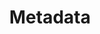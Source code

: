 ---
# -------------------------- #
#        CONTENT TYPE        #
# -------------------------- #

content-type: "api-structure"
key: "metadata-object"

# -------------------------- #
#        OBJECT INFO         #
# -------------------------- #

title: "Metadata"
description: "{{ api.data-structures.metadata.top-level.description | flatify }}"


# -------------------------- #
#      OBJECT ATTRIBUTES     #
# -------------------------- #

object-attributes:
  - name: "breadcrumbs"
    type: "array"
    description: |
      An array of strings describing a path into the schema. For example:

      - A value of `[]` refers to the entire schema, or stream
      - A value of `["properties", "<FIELD_NAME>"]` refers to the `properties.<FIELD_NAME>` portion of the schema. For example: `["properties", "id"]` would refer to a field named `id`

  - name: "metadata"
    type: "object"
    description: |
      An object containing metadata associated with the `breadcrumb`. The type of metadata object depends on the `breadcrumb`:

       - For the entire schema (`breadcrumb: []`), this will be a [Stream-level Metadata object]({{ api.data-structures.metadata.stream-level.section }})
       - For an individual field (`breadcrumb: ["properties", "<FIELD_NAME>"]`), this will be a [Field-level Metadata object]({{ api.data-structures.metadata.field-level.section }})

sub-structures:
  - key: "field-level-metadata-object"
  - key: "stream-level-metadata-object"

examples:
  - type: "Database source"
    code: |
      {
         "metadata":[
            {
               "breadcrumb":[],
               "metadata":{
                  "database-name":"demni2mf59dt10",
                  "is-view":false,
                  "row-count":90849,
                  "schema-name":"products",
                  "table-key-properties":[
                     "id"
                  ]
               }
            },
            {
               "breadcrumb":[
                  "properties",
                  "collection_id"
               ],
               "metadata":{
                  "inclusion":"available",
                  "selected-by-default":true,
                  "sql-datatype":"bigint"
               }
            },
            {
               "breadcrumb":[
                  "properties",
                  "id"
               ],
               "metadata":{
                  "inclusion":"automatic",
                  "selected-by-default":true,
                  "sql-datatype":"bigint"
               }
            },
            {
               "breadcrumb":[
                  "properties",
                  "updated_at"
               ],
               "metadata":{
                  "inclusion":"available",
                  "selected-by-default":true,
                  "sql-datatype":"timestamp with time zone"
               }
            }
         ]
      }


  - type: "SaaS source"
    code: |
      {
         "metadata":[
            {
               "breadcrumb":[],
               "metadata":{
                  "forced-replication-method":"INCREMENTAL",
                  "selected":true,
                  "table-key-properties":[
                     "id"
                  ],
                  "valid-replication-keys":[
                     "updated_at"
                  ]
               }
            },
            {
               "breadcrumb":[
                  "properties",
                  "collection_id"
               ],
               "metadata":{
                  "inclusion":"available",
                  "selected":true
               }
            },
            {
               "breadcrumb":[
                  "properties",
                  "created_at"
               ],
               "metadata":{
                  "inclusion":"available",
                  "selected":false
               }
            },
            {
               "breadcrumb":[
                  "properties",
                  "featured"
               ],
               "metadata":{
                  "inclusion":"available",
                  "selected":false
               }
            },
            {
               "breadcrumb":[
                  "properties",
                  "id"
               ],
               "metadata":{
                  "inclusion":"automatic",
                  "selected":false
               }
            },
            {
               "breadcrumb":[
                  "properties",
                  "position"
               ],
               "metadata":{
                  "inclusion":"available",
                  "selected":false
               }
            },
            {
               "breadcrumb":[
                  "properties",
                  "product_id"
               ],
               "metadata":{
                  "inclusion":"available",
                  "selected":false
               }
            },
            {
               "breadcrumb":[
                  "properties",
                  "sort_value"
               ],
               "metadata":{
                  "inclusion":"available",
                  "selected":false
               }
            },
            {
               "breadcrumb":[
                  "properties",
                  "updated_at"
               ],
               "metadata":{
                  "inclusion":"automatic",
                  "selected":false
               }
            }
         ]
      }

---